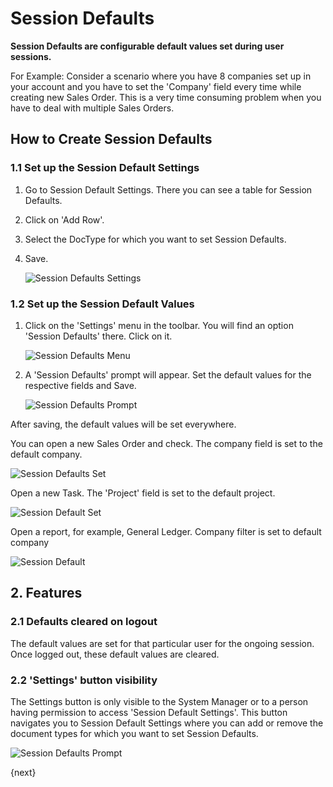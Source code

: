<!-- add-breadcrumbs -->
# Session Defaults

**Session Defaults are configurable default values set during user sessions.**

For Example: Consider a scenario where you have 8 companies set up in your account and you have to set the 'Company' field every time while creating new Sales Order. This is a very time consuming problem when you have to deal with multiple Sales Orders.

## How to Create Session Defaults

### 1.1 Set up the Session Default Settings

1. Go to Session Default Settings. There you can see a table for Session Defaults.
2. Click on 'Add Row'.
3. Select the DocType for which you want to set Session Defaults.
4. Save.

    <img class="screenshot" alt="Session Defaults Settings" src="{{docs_base_url}}/assets/img/setup/settings/session-defaults-settings.png">

### 1.2 Set up the Session Default Values

1. Click on the 'Settings' menu in the toolbar. You will find an option 'Session Defaults' there. Click on it.

    <img class="screenshot" alt="Session Defaults Menu" src="{{docs_base_url}}/assets/img/setup/settings/session-defaults-menu.png">

2. A 'Session Defaults' prompt will appear. Set the default values for the respective fields and Save.

    <img class="screenshot" alt="Session Defaults Prompt" src="{{docs_base_url}}/assets/img/setup/settings/session-defaults-prompt.png">

After saving, the default values will be set everywhere.

You can open a new Sales Order and check. The company field is set to the default company.

<img class="screenshot" alt="Session Defaults Set" src="{{docs_base_url}}/assets/img/setup/settings/session-defaults-set-1.png">

Open a new Task. The 'Project' field is set to the default project.

<img class="screenshot" alt="Session Default Set" src="{{docs_base_url}}/assets/img/setup/settings/session-defaults-set-2.png">

Open a report, for example, General Ledger. Company filter is set to default company

<img class="screenshot" alt="Session Default " src="{{docs_base_url}}/assets/img/setup/settings/session-defaults-set-3.png">

## 2. Features

### 2.1 Defaults cleared on logout

The default values are set for that particular user for the ongoing session. Once logged out, these default values are cleared.

### 2.2 'Settings' button visibility

The Settings button is only visible to the System Manager or to a person having permission to access 'Session Default Settings'. This button navigates you to Session Default Settings where you can add or remove the document types for which you want to set Session Defaults.

<img class="screenshot" alt="Session Defaults Prompt" src="{{docs_base_url}}/assets/img/setup/settings/settings-button.png">

{next}
